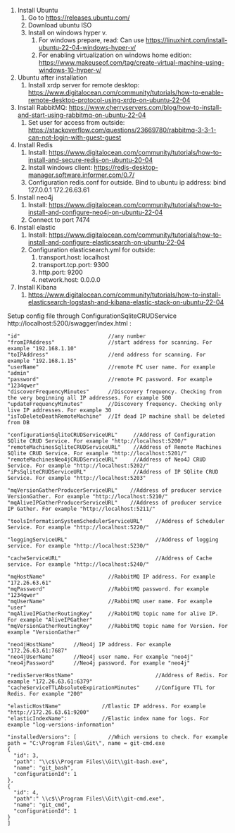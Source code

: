 1. Install Ubuntu
    1. Go to https://releases.ubuntu.com/
    1. Download ubuntu ISO
    1. Install on windows hyper v. 
        1. For windows prepare, read: Can use https://linuxhint.com/install-ubuntu-22-04-windows-hyper-v/
        1. For enabling virtualization on windows home edition: https://www.makeuseof.com/tag/create-virtual-machine-using-windows-10-hyper-v/
1. Ubuntu after installation
    1. Install xrdp server for remote desktop: https://www.digitalocean.com/community/tutorials/how-to-enable-remote-desktop-protocol-using-xrdp-on-ubuntu-22-04
1. Install RabbitMQ: https://www.cherryservers.com/blog/how-to-install-and-start-using-rabbitmq-on-ubuntu-22-04
    1. Set user for access from outside: https://stackoverflow.com/questions/23669780/rabbitmq-3-3-1-can-not-login-with-guest-guest
1. Install Redis
    1. Install: https://www.digitalocean.com/community/tutorials/how-to-install-and-secure-redis-on-ubuntu-20-04
    1. Install windows client: https://redis-desktop-manager.software.informer.com/0.7/
    1. Configuration redis.conf for outside. Bind to ubuntu ip address: bind 127.0.0.1 172.26.63.61
1. Install neo4j
    1. Install: https://www.digitalocean.com/community/tutorials/how-to-install-and-configure-neo4j-on-ubuntu-22-04
    1. Connect to port 7474
1. Install elastic
    1. Install: https://www.digitalocean.com/community/tutorials/how-to-install-and-configure-elasticsearch-on-ubuntu-22-04
    1. Configuration elasticsearch.yml for outside:
        1. transport.host: localhost 
        1. transport.tcp.port: 9300 
        1. http.port: 9200
        1. network.host: 0.0.0.0
1. Install Kibana
    1.   https://www.digitalocean.com/community/tutorials/how-to-install-elasticsearch-logstash-and-kibana-elastic-stack-on-ubuntu-22-04

Setup config file through ConfigurationSqliteCRUDService http://localhost:5200/swagger/index.html :

    "id"                            //any number
    "fromIPAddress"                 //start address for scanning. For example "192.168.1.10"
    "toIPAddress"                   //end address for scanning. For example "192.168.1.15"
    "userName"                      //remote PC user name. For example "admin"
    "password"                      //remote PC password. For example "1234qwer"
    "discoverFrequencyMinutes"      //Discovery frequency. Checking from the very beginning all IP addresses. For example 500
    "updateFrequencyMinutes"        //Discovery frequency. Checking only live IP addresses. For example 30
    "isToDeleteDeathRemoteMachine"  //If dead IP machine shall be deleted from DB
    
    "configurationSqliteCRUDServiceURL"     //Address of Configuration SQlite CRUD Service. For example "http://localhost:5200/"
    "remoteMachinesSqliteCRUDServiceURL"    //Address of Remote Machines SQlite CRUD Service. For example "http://localhost:5201/"
    "remoteMachinesNeo4jCRUDServiceURL"     //Address of Neo4J CRUD Service. For example "http://localhost:5202/"
    "iPsSqliteCRUDServiceURL"               //Address of IP SQlite CRUD Service. For example "http://localhost:5203"
    
    "mqVersionGatherProducerServiceURL"    //Address of producer service VersionGather. For example "http://localhost:5210/"
    "mqAliveIPGatherProducerServiceURL"    //Address of producer service IP Gather. For example "http://localhost:5211/"

    "toolsInformationSystemSchedulerServiceURL"    //Address of Scheduler Service. For example "http://localhost:5220/"

    "loggingServiceURL"                            //Address of logging service. For example "http://localhost:5230/"

    "cacheServiceURL"                              //Address of Cache service. For example "http://localhost:5240/"

    "mqHostName"                    //RabbitMQ IP address. For example "172.26.63.61"
    "mqPassword"                    //RabbitMQ password. For example "1234qwer"
    "mqUserName"                    //RabbitMQ user name. For example "user"
    "mqAliveIPGatherRoutingKey"     //RabbitMQ topic name for alive IP. For example "AliveIPGather"
    "mqVersionGatherRoutingKey"     //RabbitMQ topic name for Version. For example "VersionGather"

    "neo4jHostName"      //Neo4j IP address. For example "172.26.63.61:7687"    
    "neo4jUserName"      //Neo4j user name. For example "neo4j"
    "neo4jPassword"      //Neo4j password. For example "neo4j"

    "redisServerHostName"                          //Address of Redis. For example "172.26.63.61:6379"
    "cacheServiceTTLAbsoluteExpirationMinutes"     //Configure TTL for Redis. For example "200"

    "elasticHostName"             //Elastic IP address. For example "http://172.26.63.61:9200"
    "elasticIndexName":           //Elastic index name for logs. For example "log-versions-information"

    "installedVersions": [          //Which versions to check. For example path = "C:\Program Files\Git\", name = git-cmd.exe
    {
	  "id": 3,
	  "path": "\\c$\\Program Files\\Git\\git-bash.exe",
	  "name": "git_bash",
	  "configurationId": 1
	},
	{
	  "id": 4,
	  "path":" \\c$\\Program Files\\Git\\git-cmd.exe",
	  "name": "git_cmd",
	  "configurationId": 1
	}
    ]
 